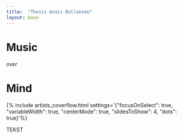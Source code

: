 ```yaml
---
title:  "Thesis Anaïs Bollansée"
layout: base
---
```


<div class="content" markdown="1">

# Music 
###### over 
# Mind

</div>

{% include artists_coverflow.html settings='{"focusOnSelect": true, "variableWidth": true, "centerMode": true, "slidesToShow": 4, "dots": true}'%}

<div class="content" markdown="1">

TEKST

</div>